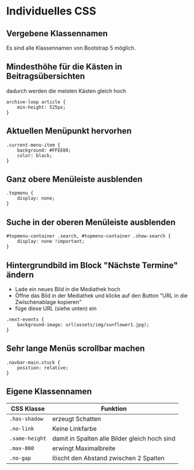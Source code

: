 # Individuelles CSS

## Vergebene Klassennamen
Es sind alle Klassennamen von Bootstrap 5 möglich.

## Mindesthöhe für die Kästen in Beitragsübersichten
dadurch werden die meisten Kästen gleich hoch
```
archive-loop article {
    min-height: 525px;
}
```

## Aktuellen Menüpunkt hervorhen
```
.current-menu-item {
    background: #FFEE00;
    color: black;
}
```


## Ganz obere Menüleiste ausblenden
```
.topmenu {
    display: none;
}
```

## Suche in der oberen Menüleiste ausblenden
```
#topmenu-container .search, #topmenu-container .show-search {
    display: none !important;
}
```

## Hintergrundbild im Block "Nächste Termine" ändern
- Lade ein neues Bild in die Mediathek hoch
- Öffne das Bild in der Mediathek und klicke auf den Button "URL in die Zwischenablage kopieren"
- füge diese URL (siehe unten) ein
```
.next-events {
    background-image: url(assets/img/sunflower1.jpg);
}
```

## Sehr lange Menüs scrollbar machen
```
.navbar-main.stuck {
    position: relative;
}
```

## Eigene Klassennamen

| CSS Klasse | Funktion |
|---------------|--------------|
|`.has-shadow`  | erzeugt Schatten |
|`.no-link`     | Keine Linkfarbe |
|`.same-height` | damit in Spalten alle Bilder gleich hoch sind |
|`.max-800`     | erwingt Maximalbreite |
|`.no-gap`      | löscht den Abstand zwischen 2 Spalten |
